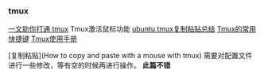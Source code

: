 ### tmux
[一文助你打通 tmux](https://zhuanlan.zhihu.com/p/102546608)
Tmux激活鼠标功能
[ubuntu tmux复制粘贴总结](https://blog.csdn.net/w5688414/article/details/82917582)
[Tmux的常用快捷键](https://zhuanlan.zhihu.com/p/137715607)
[Tmux使用手册](http://louiszhai.github.io/2017/09/30/tmux/)

[复制粘贴](How to copy and paste with a mouse with tmux)
  需要对配置文件进行一些修改，等有空的时候再进行操作。
  __此篇不错__

